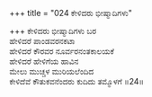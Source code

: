 +++
title = "024 ಕೇಳಿದರು ಭೀಷ್ಮಾದಿಗಳು"

+++
ಕೇಳಿದರು ಭೀಷ್ಮಾದಿಗಳು ಬರ  
ಹೇಳಿದರೆ ಪಾಂಡವರನಕಟಾ  
ಹೇಳಿದರೆ ಕೌರವರ ನೂರ್ವರನಂತಕಾಲಯಕೆ  
ಹೇಳಿದರೆ ಹೇಳಿಗೆಯ ಹಾವಿನ    
ಮೇಲು ಮುಚ್ಚಳ ಮುರಿಯಲೆಂದಿದ  
ಕೇಳಿದೆವೆ ಕೌತುಕವನೆಂದರು ಕುದಿದು ತಮ್ಮೊಳಗೆ    ॥24॥